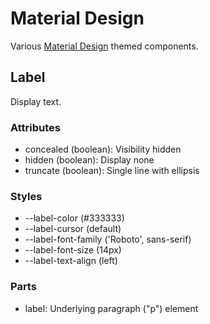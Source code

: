 # Material Design

Various [Material Design](http://material.io) themed components.

## Label

Display text.

### Attributes

- concealed (boolean): Visibility hidden
- hidden (boolean): Display none
- truncate (boolean): Single line with ellipsis

### Styles

- --label-color (#333333)
- --label-cursor (default)
- --label-font-family ('Roboto', sans-serif)
- --label-font-size (14px)
- --label-text-align (left)

### Parts

- label: Underlying paragraph ("p") element
